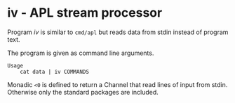 # iv - APL stream processor

Program *iv* is similar to `cmd/apl` but reads data from stdin instead of program text.

The program is given as command line arguments.

```
Usage
	cat data | iv COMMANDS
```

Monadic `<0` is defined to return a Channel that read lines of input from stdin.
Otherwise only the standard packages are included.